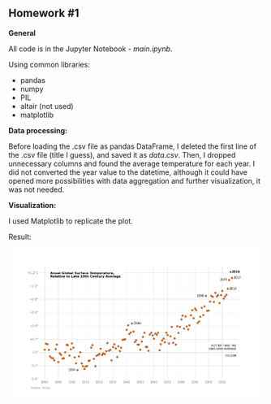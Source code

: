 ## Homework #1

**General**

All code is in the Jupyter Notebook - *main.ipynb*.

Using common libraries:
- pandas
- numpy
- PIL
- altair (not used)
- matplotlib


**Data processing:**

Before loading the .csv file as pandas DataFrame, I deleted the first line of the .csv file (title I guess), and saved it as *data.csv*.
Then, I dropped unnecessary columns and found the average temperature for each year. I did not converted the year value to the datetime, although it could have opened more possibilities with data aggregation and further visualization, it was not needed. 

**Visualization:**

I used Matplotlib to replicate the plot.

Result:


![alt text](https://github.com/Katerunner/Visualization/blob/main/HW1/matplotlib%20plot%20result.png?raw=true)
